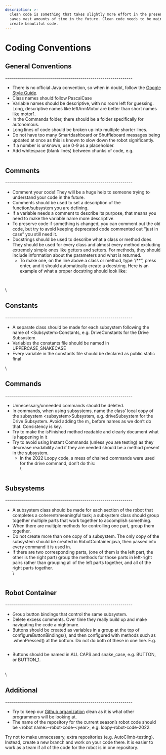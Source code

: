 ```yaml
---
description: >-
  Clean code is something that takes slightly more effort in the present, but
  saves vast amounts of time in the future. Clean code needs to be maintained to
  create beautiful code.
---
```


# Coding Conventions

## General Conventions

\----------------------------------------------------------------

* There is no official Java convention, so when in doubt, follow the [Google Style Guide](https://google.github.io/styleguide/javaguide.html).
* Class names should follow PascalCase
* Variable names should be descriptive, with no room left for guessing. Long, descriptive names like leftArmMotor are better than short names like motor1.
* In the Commands folder, there should be a folder specifically for autonomous.
* Long lines of code should be broken up into multiple shorter lines.
* Do not have too many Smartdashboard or Shuffleboard messages being updated at once as this is known to slow down the robot significantly.
* If a number is unknown, use 0-9 as a placeholder.
* Add whitespace (blank lines) between chunks of code, e.g.

<figure><img src="https://lh7-us.googleusercontent.com/-P7_qbfZYwo2pJmcgvSbaBCEGyZsPZP9AU00pflc_djiSDDmjIgBy7IDcRZ1Mx0Uw7RDrvEYy9PrZwWapdlInU3POQDLTkYk8m94idaiqrGHz9cZKNKAYKxfUew__k9K447duXkoPqTwRktzHdTOTNU" alt=""><figcaption></figcaption></figure>

## Comments

\----------------------------------------------------------------

* Comment your code! They will be a huge help to someone trying to understand your code in the future.
* Comments should be used to set a description of the function/subsystem you are defining.
* If a variable needs a comment to describe its purpose, that means you need to make the variable name more descriptive.
* To preserve code if something is changed, you can comment out the old code, but try to avoid keeping deprecated code commented out “just in case” you still need it.
* Docstrings should be used to describe what a class or method does. They should be used for every class and almost every method excluding extremely simple ones like getters and setters. For methods, they should include information about the parameters and what is returned.&#x20;
  * To make one, on the line above a class or method, type ”/\*\*”, press enter, and it should automatically create a docstring. Here is an example of what a proper docstring should look like:

<figure><img src="https://lh7-us.googleusercontent.com/vl2wHfSaiWnQU5KlhOhgkMv3wa5PQRB1zceJ8fqOIuum0yb7wcP7MSaA4J9gVJZQYSJhNwuM1lYGeD08gbbAAsvZkWnMJQ3ntNtUwa1iZewaYNnvMdJEvQxa_B1c1wFjUoyEdOTZrdpGZhpwvwaIFL8" alt=""><figcaption></figcaption></figure>

\
\


## Constants

\----------------------------------------------------------------

* A separate class should be made for each subsystem following the name of \<Subsystem>Constants, e.g. DriveConstants for the Drive Subsystem.
* Variables the constants file should be named in UPPERCASE\_SNAKECASE
* Every variable in the constants file should be declared as public static final

\


## Commands

\----------------------------------------------------------------

* Unnecessary/unneeded commands should be deleted.
* In commands, when using subsystems, name the class’ local copy of the subsystem \<subsystem>Subsystem, e.g. driveSubsystem for the Drive Subsystem. Avoid adding the m\_ before names as we don’t do that. Consistency is key.
* Try to make the isFinished method readable and clearly document what is happening in it
* Try to avoid using Instant Commands (unless you are testing) as they decrease readability and if they are needed should be a method present in the subsystem.
  * In the 2022 Loopy code, a mess of chained commands were used for the drive command, don’t do this:\
    \


<figure><img src="https://lh7-us.googleusercontent.com/4gZNgyg8HyWDEbnT4MIJyk92_W_EW6hbpbADlcrQBXWInTyWgSY8bzkq4LgWSoKLLK_X1bCvSR6O5mfTc596mV7XGDeUszMsmiQ-Af7aFfXtbiw_7LgxoDfAXLjeEdmaI3EGIN9vv7IeExkw950ysyc" alt=""><figcaption></figcaption></figure>

## Subsystems

\----------------------------------------------------------------

* A subsystem class should be made for each section of the robot that completes a coherent/meaningful task; a subsystem class should group together multiple parts that work together to accomplish something.
* When there are multiple methods for controlling one part, group them together.
* Do not create more than one copy of a subsystem. The only copy of the subsystem should be created in RobotContainer.java, then passed into every command it is used in.
* If there are two corresponding parts, (one of them is the left part, the other is the right part) group the methods for those parts in left-right pairs rather than grouping all of the left parts together, and all of the right parts together.\
  \


<figure><img src="https://lh7-us.googleusercontent.com/Hv5LuIKi6RGL_fsv493KECPLXuSQVXjkY_s6OjhK-Vdw6_uw9DsI63aNZpdVRk2xlBnWo9RbNOCAHe-i3quFS172Cx_dn-cNAkHwxp-4Grl_FJiJUo5wKLnXXe2_ZTR_BeCTBmgP9hHguJNvwlgI4Ts" alt=""><figcaption></figcaption></figure>

## Robot Container

\----------------------------------------------------------------

* Group button bindings that control the same subsystem.
* Delete excess comments. Over time they really build up and make navigating the code a nightmare.
* Buttons should be created as variables in a group at the top of configureButtonBindings(), and then configured with methods such as .whenPressed() at the bottom. Do not do both of these in one line. E.g.

<figure><img src="https://lh7-us.googleusercontent.com/5ITASxQlorWgUjADbjQ3evvUqaeuKJlGpZP23gdXwodzBw6mcalZOvv9VLZTb8RelSbCIwr0a8rrj50j6Tdd0m1_PcBo4UjyzhcU5H3jwoDagmNa9iTaZ4N9u6czZhX3UY8w_m4mdrHbVVbF8lJJnt8" alt=""><figcaption></figcaption></figure>

* Buttons should be named in ALL CAPS and snake\_case, e.g. BUTTON, or BUTTON\_1.

\
\


## Additional

\----------------------------------------------------------------

* Try to keep our [Github organization](https://github.com/TitaniumTigers4829) clean as it is what other programmers will be looking at.
* The name of the repository for the current season’s robot code should be \<robot name>-robot-code-\<year>, e.g. loopy-robot-code-2022.

Try not to make unnecessary, extra repositories (e.g. AutoClimb-testing). Instead, create a new branch and work on your code there. It is easier to work as a team if all of the code for the robot is in one repository.
